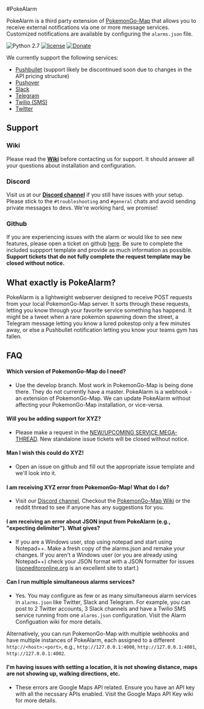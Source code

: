 #PokeAlarm

PokeAlarm is a third party extension of [PokemonGo-Map](https://github.com/PokemonGoMap/PokemonGo-Map) that allows you to receive external notifications via one or more message services.  Customized notifications are available by configuring the `alarms.json` file.

![Python 2.7](https://img.shields.io/badge/python-2.7-blue.svg)
[![license](https://img.shields.io/github/license/kvangent/PokeAlarm.svg)]()
[![Donate](https://img.shields.io/badge/Donate-PayPal-green.svg)](https://www.paypal.com/cgi-bin/webscr?cmd=_donations&business=5W9ZTLMS5NB28&lc=US&item_name=PokeAlarm&currency_code=USD&bn=PP%2dDonationsBF%3abtn_donateCC_LG%2egif%3aNonHosted)  

We currently support the following services:
* [Pushbullet](https://github.com/kvangent/PokeAlarm/wiki/Pushbullet) (support likely be discontinued soon due to changes in the API pricing structure)
* [Pushover](https://github.com/kvangent/PokeAlarm/wiki/Pushover)  
* [Slack](https://github.com/kvangent/PokeAlarm/wiki/Slack)
* [Telegram](https://github.com/kvangent/PokeAlarm/wiki/Telegram) 
* [Twilio (SMS)](https://github.com/kvangent/PokeAlarm/wiki/Twilio-(SMS))
* [Twitter](https://github.com/kvangent/PokeAlarm/wiki/Twitter)

## Support

### Wiki
Please read the [**Wiki**](https://github.com/kvangent/PokeAlarm/wiki) before contacting us for support. It should answer all your questions about installation and configuration.

### Discord
Visit us at our [**Discord channel**](https://discordapp.com/invite/am66rag) if you still have issues with your setup. Please stick to the `#troubleshooting` and `#general` chats and avoid sending private messages to devs. We're working hard, we promise!

### Github
If you are experiencing issues with the alarm or would like to see new features, please open a ticket on github [here](https://github.com/kvangent/PokeAlarm/issues/new). Be sure to complete the included suppport template and provide as much information as possible.  **Support tickets that do not fully complete the request template may be closed without notice.**

## What exactly is PokeAlarm?

PokeAlarm is a lightweight webserver designed to receive POST requests from your local PokemonGo-Map server. It sorts through these requests, letting you know through your favorite service something has happend. It might be a tweet when a rare pokemon spawning down the street, a Telegram message letting you know a lured pokestop only a few minutes away, or else a Pushbullet notification letting you know your teams gym has fallen.

## FAQ

#### Which version of PokemonGo-Map do I need?

* Use the develop branch.  Most work in PokemonGo-Map is being done there.  They do not currently have a master. PokeAlarm is a webhook - an extension of PokemonGo-Map. We can update PokeAlarm without affecting your PokemonGo-Map installation, or vice-versa.  

#### Will you be adding support for XYZ?
* Please make a request in the [NEW/UPCOMING SERVICE MEGA-THREAD](https://github.com/kvangent/PokeAlarm/issues/147).  New standalone issue tickets will be closed without notice.

#### Man I wish this could do XYZ!
* Open an issue on github and fill out the appropriate issue template and we'll look into it.

#### I am receiving XYZ error from PokemonGo-Map! What do I do?
* Visit our [Discord channel](https://discordapp.com/invite/am66rag), Checkout the [PokemonGo-Map Wiki](https://github.com/kvangent/PokeAlarm/wiki) or the reddit thread to see if anyone has any suggestions for you.

#### I am receiving an error about JSON input from PokeAlarm (e.g., "expecting delimiter"). What gives?

* If you are a Windows user, stop using notepad and start using Notepad++. Make a fresh copy of the alarms.json and remake your changes. If you aren't a Windows user (or you are already using Notepad++) check your JSON format with a JSON formatter for issues ([jsoneditoronline.org](http://www.jsoneditoronline.org) is an excellent site to start.)

#### Can I run multiple simultaneous alarms services?

* Yes. You may configure as few or as many simultaneous alarm services in `alarms.json` like Twitter, Slack and Telegram.  For example, you can post to 2 Twitter accounts, 3 Slack channels and have a Twilio SMS service running from one `alarms.json` configuration. Visit the Alarm Configuation wiki for more details.

Alternatively, you can run PokemonGo-Map with multiple webhooks and have multiple instances of PokeAlarm, each assigned to a different `http://<host>:<port>`, e.g., `http://127.0.0.1:4000`, `http://127.0.0.1:4001`, `http://127.0.0.1:4002`.

#### I'm having issues with setting a location, it is not showing distance, maps are not showing up, walking directions, etc.

* These errors are Google Maps API related. Ensure you have an API key with all the necssary APIs enabled.  Visit the Google Maps API Key wiki for more details.
